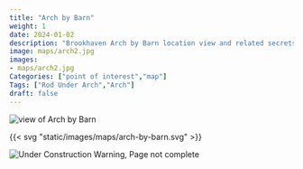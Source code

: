 ```yaml
---
title: "Arch by Barn"
weight: 1
date: 2024-01-02
description: "Brookhaven Arch by Barn location view and related secrets"
image: maps/arch2.jpg
images: 
- maps/arch2.jpg
Categories: ["point of interest","map"]
Tags: ["Rod Under Arch","Arch"]
draft: false
--- 
```



<!-- ![LOC PIC]() -->

![view of Arch by Barn](/images/maps/arch2.jpg)

{{< svg "static/images/maps/arch-by-barn.svg" >}}

![Under Construction Warning, Page not complete](/images/under_construction.png)

<!-- <hr style="background-color: #28b44c" size=8>

### CaseBook Items

- [URL](/)

<hr style="background-color: #28b44c" size=8>

### Quests

- [URL](/) -->